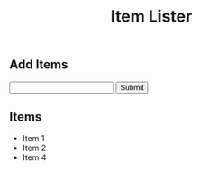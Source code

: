 <!DOCTYPE html>
<html lang="en">
<head>
  <meta charset="UTF-8">
  <meta name="viewport" content="width=device-width, initial-scale=1.0">
  <meta http-equiv="X-UA-Compatible" content="ie=edge">
  <link rel="stylesheet" href="https://maxcdn.bootstrapcdn.com/bootstrap/4.0.0-beta/css/bootstrap.min.css" integrity="sha384-/Y6pD6FV/Vv2HJnA6t+vslU6fwYXjCFtcEpHbNJ0lyAFsXTsjBbfaDjzALeQsN6M" crossorigin="anonymous">
  <title>Item Lister</title>
</head>
<body>
  <header id="main-header" class="bg-success text-white p-4 mb-3">
    <div class="container">
      <h1 id="header-title">Item Lister <span style="display:none">123</span></h1>
    </div>
  </header>
  <div class="container">
   <div id="main" class="card card-body">
    <h2 class="title">Add Items</h2>
    <form class="form-inline mb-3">
      <input type="text" class="form-control mr-2">
      <input type="submit" class="btn btn-dark" value="Submit">
    </form>
    <h2 class="title">Items</h2>
    <ul id="items" class="list-group">
      <li class="list-group-item">Item 1</li>
      <li class="list-group-item bg-success">Item 2</li>
      <li class="list-group-item" style="display:none;">Item 3</li>
      <li class="list-group-item">Item 4</li>
    </ul>
   </div>
  </div>

</body>
</html>
